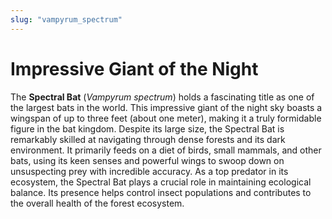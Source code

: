```yaml
---
slug: "vampyrum_spectrum"
---
```


# Impressive Giant of the Night

The **Spectral Bat** (_Vampyrum spectrum_)
holds a fascinating title as one of the largest bats in the world.
This impressive giant of the night sky boasts a wingspan of up to three feet (about one meter),
making it a truly formidable figure in the bat kingdom.
Despite its large size,
the Spectral Bat is remarkably skilled at navigating through dense forests and its dark environment.
It primarily feeds on a diet of birds, small mammals, and other bats,
using its keen senses and powerful wings to swoop down on unsuspecting prey with incredible accuracy.
As a top predator in its ecosystem,
the Spectral Bat plays a crucial role in maintaining ecological balance.
Its presence helps control insect populations and contributes to the overall health of the forest ecosystem.
